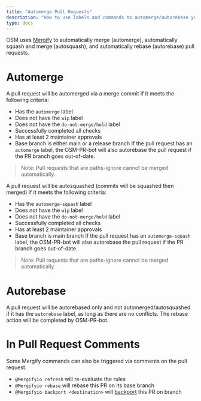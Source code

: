 ```yaml
---
title: "Automerge Pull Requests"
description: "How to use labels and commands to automerge/autorebase your pull request."
type: docs
---
```


OSM uses [Mergify](https://docs.mergify.io/) to automatically merge (automerge), automatically squash and merge (autosquash), and automatically rebase (autorebase) pull requests.

# Automerge
A pull request will be automerged via a merge commit if it meets the following criteria:
 - Has the `automerge` label
 - Does not have the `wip` label
 - Does not have the `do-not-merge/hold` label
 - Successfully completed all checks
 - Has at least 2 maintainer approvals
 - Base branch is either main or a release branch
If the pull request has an `automerge` label, the OSM-PR-bot will also autorebase the pull request if the PR branch goes out-of-date.
> Note: Pull requests that are paths-ignore cannot be merged automatically.

A pull request will be autosquashed (commits will be squashed then merged) if it meets the following criteria:
 - Has the `automerge-squash` label
 - Does not have the `wip` label
 - Does not have the `do-not-merge/hold` label
 - Successfully completed all checks
 - Has at least 2 maintainer approvals
 - Base branch is main branch
 If the pull request has an `automerge-squash` label, the OSM-PR-bot will also autorebase the pull request if the PR branch goes out-of-date.
> Note: Pull requests that are paths-ignore cannot be merged automatically.

# Autorebase
A pull request will be autorebased only and not automerged/autosquashed if it has the `autorebase` label, as long as there are no conflicts. The rebase action will be completed by OSM-PR-bot.

# In Pull Request Comments
Some Mergify commands can also be triggered via comments on the pull request.
- `@Mergifyio refresh` will re-evaluate the rules
- `@Mergifyio rebase` will rebase this PR on its base branch
- `@Mergifyio backport <destination>` will [backport](https://docs.mergify.io/actions/backport.html) this PR on <destination> branch